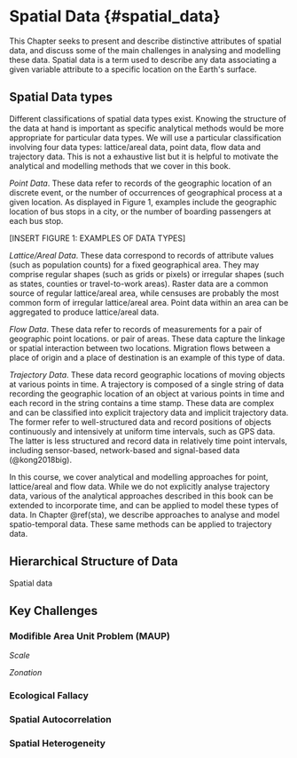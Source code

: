 # Spatial Data {#spatial_data}


This Chapter seeks to present and describe distinctive attributes of spatial data, and discuss some of the main challenges in analysing and modelling these data. Spatial data is a term used to describe any data associating a given variable attribute to a specific location on the Earth's surface. 


## Spatial Data types

Different classifications of spatial data types exist. Knowing the structure of the data at hand is important as specific analytical methods would be more appropriate for particular data types. We will use a particular classification involving four data types: lattice/areal data, point data, flow data and trajectory data. This is not a exhaustive list but it is helpful to motivate the analytical and modelling methods that we cover in this book.

*Point Data*. These data refer to records of the geographic location of an discrete event, or the number of occurrences of geographical process at a given location. As displayed in Figure 1, examples include the geographic location of bus stops in a city, or the number of boarding passengers at each bus stop. 

[INSERT FIGURE 1: EXAMPLES OF DATA TYPES]

*Lattice/Areal Data*. These data correspond to records of attribute values (such as population counts) for a fixed geographical area. They may comprise regular shapes (such as grids or pixels) or irregular shapes (such as states, counties or travel-to-work areas). Raster data are a common source of regular lattice/areal area, while censuses are probably the most common form of irregular lattice/areal area. Point data within an area can be aggregated to produce lattice/areal data.

*Flow Data*. These data refer to records of measurements for a pair of geographic point locations. or pair of areas. These data capture the linkage or spatial interaction between two locations. Migration flows between a place of origin and a place of destination is an example of this type of data.

*Trajectory Data*. These data record geographic locations of moving objects at various points in time. A trajectory is composed of a single string of data recording the geographic location of an object at various points in time and each record in the string contains a time stamp. These data are complex and can be classified into explicit trajectory data and implicit trajectory data. The former refer to well-structured data and record positions of objects continuously and intensively at uniform time intervals, such as GPS data. The latter is less structured and record data in relatively time point intervals, including sensor-based, network-based and signal-based data (@kong2018big).

In this course, we cover analytical and modelling approaches for point, lattice/areal and flow data. While we do not explicitly analyse trajectory data, various of the analytical approaches described in this book can be extended to incorporate time, and can be applied to model these types of data. In Chapter \@ref(sta), we describe approaches to analyse and model spatio-temporal data. These same methods can be applied to trajectory data.

## Hierarchical Structure of Data

Spatial data 


## Key Challenges

### Modifible Area Unit Problem (MAUP)

*Scale*

*Zonation*

### Ecological Fallacy

### Spatial Autocorrelation

### Spatial Heterogeneity


